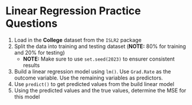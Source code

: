 # Linear Regression Practice Questions

1. Load in the **College** dataset from the `ISLR2` package
2. Split the data into training and testing dataset (**NOTE:** 80% for training and 20% for testing)
    * **NOTE:** Make sure to use `set.seed(2023)` to ensurer consistent results
3. Build a linear regression model using `lm()`. Use `Grad.Rate` as the outcome variable. Use the remaining variables as predictors.
4. Use `predict()` to get predicted values from the build linear model
5. Using the predicted values and the true values, determine the MSE for this model
